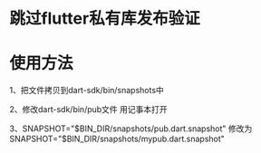 # 跳过flutter私有库发布验证

# 使用方法

1、把文件拷贝到dart-sdk/bin/snapshots中

2、修改dart-sdk/bin/pub文件 用记事本打开

3、SNAPSHOT="$BIN_DIR/snapshots/pub.dart.snapshot" 修改为SNAPSHOT="$BIN_DIR/snapshots/mypub.dart.snapshot"
